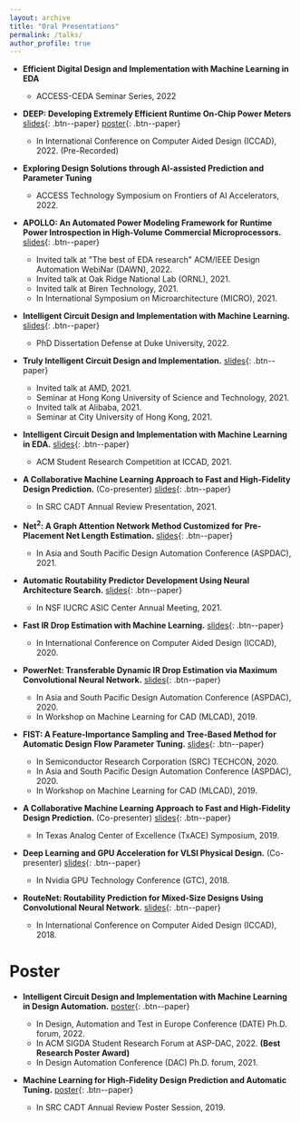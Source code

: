 ```yaml
---
layout: archive
title: "Oral Presentations"
permalink: /talks/
author_profile: true
---
```


* **Efficient Digital Design and Implementation with Machine Learning in EDA**
    * ACCESS-CEDA Seminar Series, 2022

* **DEEP: Developing Extremely Efficient Runtime On-Chip Power Meters** [slides](http://zhiyaoxie.github.io/files/22_DEEP.pdf){: .btn--paper} [poster](http://zhiyaoxie.github.io/files/22_DEEP_poster.pdf){: .btn--paper}
    * In International Conference on Computer Aided Design (ICCAD), 2022. (Pre-Recorded)

* **Exploring Design Solutions through AI-assisted Prediction and Parameter Tuning**
    * ACCESS Technology Symposium on Frontiers of AI Accelerators, 2022. 

* **APOLLO: An Automated Power Modeling Framework for Runtime Power Introspection in High-Volume Commercial Microprocessors.** [slides](http://zhiyaoxie.github.io/files/21_APOLLO.pdf){: .btn--paper}     
    * Invited talk at "The best of EDA research" ACM/IEEE Design Automation WebiNar (DAWN), 2022.
    * Invited talk at Oak Ridge National Lab (ORNL), 2021.
    * Invited talk at Biren Technology, 2021.
    * In International Symposium on Microarchitecture (MICRO), 2021.

* **Intelligent Circuit Design and Implementation with Machine Learning.** [slides](http://zhiyaoxie.github.io/files/22_Defense_Duke.pdf){: .btn--paper}      
    * PhD Dissertation Defense at Duke University, 2022.

* **Truly Intelligent Circuit Design and Implementation.** [slides](http://zhiyaoxie.github.io/files/21_HKUST.pdf){: .btn--paper}    
    * Invited talk at AMD, 2021.
    * Seminar at Hong Kong University of Science and Technology, 2021.
    * Invited talk at Alibaba, 2021.
    * Seminar at City University of Hong Kong, 2021.

* **Intelligent Circuit Design and Implementation with Machine Learning in EDA.** [slides](http://zhiyaoxie.github.io/files/21_SRC_ICCAD.pdf){: .btn--paper}    
    * ACM Student Research Competition at ICCAD, 2021.

* **A Collaborative Machine Learning Approach to Fast and High-Fidelity Design Prediction.** (Co-presenter) [slides](http://zhiyaoxie.github.io/files/21_SRC.pdf){: .btn--paper}    
    * In SRC CADT Annual Review Presentation, 2021.

* **Net$^2$: A Graph Attention Network Method Customized for Pre-Placement Net Length Estimation.** [slides](http://zhiyaoxie.github.io/files/21_Net2.pdf){: .btn--paper}     
    * In Asia and South Pacific Design Automation Conference (ASPDAC), 2021.

* **Automatic Routability Predictor Development Using Neural Architecture Search.** [slides](http://zhiyaoxie.github.io/files/21_IUCRC.pdf){: .btn--paper}     
    * In NSF IUCRC ASIC Center Annual Meeting, 2021.

* **Fast IR Drop Estimation with Machine Learning.** [slides](http://zhiyaoxie.github.io/files/20_IR_drop.pdf){: .btn--paper}    
    * In International Conference on Computer Aided Design (ICCAD), 2020.

* **PowerNet: Transferable Dynamic IR Drop Estimation via Maximum Convolutional Neural Network.** [slides](http://zhiyaoxie.github.io/files/20_PowerNet.pdf){: .btn--paper}     
    * In Asia and South Pacific Design Automation Conference (ASPDAC), 2020.
    * In Workshop on Machine Learning for CAD (MLCAD), 2019.

* **FIST: A Feature-Importance Sampling and Tree-Based Method for Automatic Design Flow Parameter Tuning.** [slides](http://zhiyaoxie.github.io/files/20_FIST.pdf){: .btn--paper}    
    * In Semiconductor Research Corporation (SRC) TECHCON, 2020.
    * In Asia and South Pacific Design Automation Conference (ASPDAC), 2020.
    * In Workshop on Machine Learning for CAD (MLCAD), 2019.

* **A Collaborative Machine Learning Approach to Fast and High-Fidelity Design Prediction.** (Co-presenter) [slides](http://zhiyaoxie.github.io/files/19_TxACE.pdf){: .btn--paper}     
    * In Texas Analog Center of Excellence (TxACE) Symposium, 2019.

* **Deep Learning and GPU Acceleration for VLSI Physical Design.** (Co-presenter) [slides](http://zhiyaoxie.github.io/files/19_GTC.pdf){: .btn--paper}    
    * In Nvidia GPU Technology Conference (GTC), 2018.

* **RouteNet: Routability Prediction for Mixed-Size Designs Using Convolutional Neural Network.** [slides](http://zhiyaoxie.github.io/files/18_RouteNet.pdf){: .btn--paper}   
    * In International Conference on Computer Aided Design (ICCAD), 2018.


Poster
======
* **Intelligent Circuit Design and Implementation with Machine Learning in Design Automation.** [poster](http://zhiyaoxie.github.io/files/poster_DACforum.pdf){: .btn--paper}
    * In Design, Automation and Test in Europe Conference (DATE) Ph.D. forum, 2022.
    * In ACM SIGDA Student Research Forum at ASP-DAC, 2022. **(Best Research Poster Award)**
    * In Design Automation Conference (DAC) Ph.D. forum, 2021.

* **Machine Learning for High-Fidelity Design Prediction and Automatic Tuning.** [poster](http://zhiyaoxie.github.io/files/poster_SRC19.pdf){: .btn--paper}
    * In SRC CADT Annual Review Poster Session, 2019.



